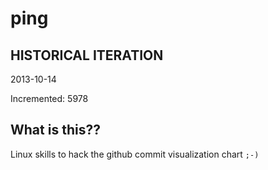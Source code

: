 # ping

## HISTORICAL ITERATION
2013-10-14

Incremented: 5978

## What is this?? 
Linux skills to hack the github commit visualization chart `;-)`
